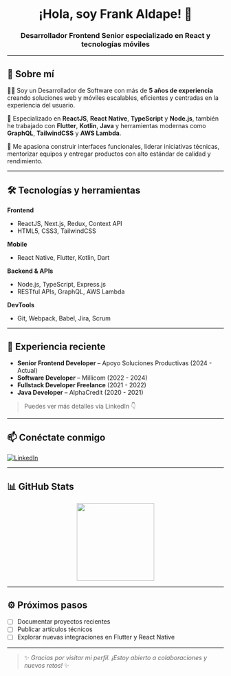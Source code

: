 <div align="center">
  <h1>¡Hola, soy Frank Aldape! 👋</h1>
  <h3>Desarrollador Frontend Senior especializado en React y tecnologías móviles</h3>
</div>

---

## 🚀 Sobre mí

👨‍💻 Soy un Desarrollador de Software con más de **5 años de experiencia** creando soluciones web y móviles escalables, eficientes y centradas en la experiencia del usuario.

📱 Especializado en **ReactJS**, **React Native**, **TypeScript** y **Node.js**, también he trabajado con **Flutter**, **Kotlin**, **Java** y herramientas modernas como **GraphQL**, **TailwindCSS** y **AWS Lambda**.

🎯 Me apasiona construir interfaces funcionales, liderar iniciativas técnicas, mentorizar equipos y entregar productos con alto estándar de calidad y rendimiento.

---

## 🛠️ Tecnologías y herramientas

**Frontend**
- ReactJS, Next.js, Redux, Context API
- HTML5, CSS3, TailwindCSS

**Mobile**
- React Native, Flutter, Kotlin, Dart

**Backend & APIs**
- Node.js, TypeScript, Express.js
- RESTful APIs, GraphQL, AWS Lambda

**DevTools**
- Git, Webpack, Babel, Jira, Scrum

---

## 💼 Experiencia reciente

- **Senior Frontend Developer** – Apoyo Soluciones Productivas (2024 - Actual)
- **Software Developer** – Millicom (2022 - 2024)
- **Fullstack Developer Freelance** (2021 - 2022)
- **Java Developer** – AlphaCredit (2020 - 2021)

> Puedes ver más detalles vía LinkedIn 👇

---

## 📫 Conéctate conmigo

[![LinkedIn](https://img.shields.io/badge/LinkedIn-Frank%20Aldape-blue?style=for-the-badge&logo=linkedin)](https://www.linkedin.com/in/frank-aldape/)

---

## 📊 GitHub Stats

<p align="center">
  <img height="180em" src="https://github-readme-stats.vercel.app/api?username=frankaldape&show_icons=true&theme=algolia&include_all_commits=true&count_private=true"/>
</p>

---

## ⚙️ Próximos pasos

- [ ] Documentar proyectos recientes
- [ ] Publicar artículos técnicos
- [ ] Explorar nuevas integraciones en Flutter y React Native

---

> ✨ *Gracias por visitar mi perfil. ¡Estoy abierto a colaboraciones y nuevos retos!* ✨
